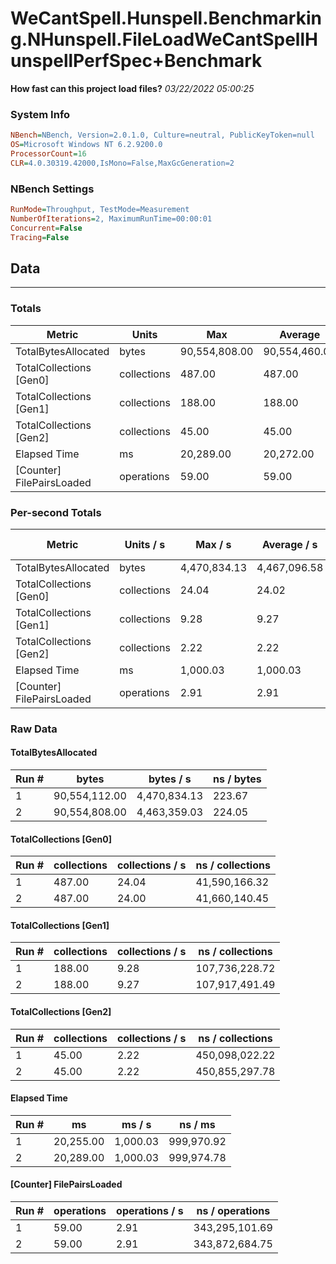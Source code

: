 ﻿# WeCantSpell.Hunspell.Benchmarking.NHunspell.FileLoadWeCantSpellHunspellPerfSpec+Benchmark
__How fast can this project load files?__
_03/22/2022 05:00:25_
### System Info
```ini
NBench=NBench, Version=2.0.1.0, Culture=neutral, PublicKeyToken=null
OS=Microsoft Windows NT 6.2.9200.0
ProcessorCount=16
CLR=4.0.30319.42000,IsMono=False,MaxGcGeneration=2
```

### NBench Settings
```ini
RunMode=Throughput, TestMode=Measurement
NumberOfIterations=2, MaximumRunTime=00:00:01
Concurrent=False
Tracing=False
```

## Data
-------------------

### Totals
|          Metric |           Units |             Max |         Average |             Min |          StdDev |
|---------------- |---------------- |---------------- |---------------- |---------------- |---------------- |
|TotalBytesAllocated |           bytes |   90,554,808.00 |   90,554,460.00 |   90,554,112.00 |          492.15 |
|TotalCollections [Gen0] |     collections |          487.00 |          487.00 |          487.00 |            0.00 |
|TotalCollections [Gen1] |     collections |          188.00 |          188.00 |          188.00 |            0.00 |
|TotalCollections [Gen2] |     collections |           45.00 |           45.00 |           45.00 |            0.00 |
|    Elapsed Time |              ms |       20,289.00 |       20,272.00 |       20,255.00 |           24.04 |
|[Counter] FilePairsLoaded |      operations |           59.00 |           59.00 |           59.00 |            0.00 |

### Per-second Totals
|          Metric |       Units / s |         Max / s |     Average / s |         Min / s |      StdDev / s |
|---------------- |---------------- |---------------- |---------------- |---------------- |---------------- |
|TotalBytesAllocated |           bytes |    4,470,834.13 |    4,467,096.58 |    4,463,359.03 |        5,285.69 |
|TotalCollections [Gen0] |     collections |           24.04 |           24.02 |           24.00 |            0.03 |
|TotalCollections [Gen1] |     collections |            9.28 |            9.27 |            9.27 |            0.01 |
|TotalCollections [Gen2] |     collections |            2.22 |            2.22 |            2.22 |            0.00 |
|    Elapsed Time |              ms |        1,000.03 |        1,000.03 |        1,000.03 |            0.00 |
|[Counter] FilePairsLoaded |      operations |            2.91 |            2.91 |            2.91 |            0.00 |

### Raw Data
#### TotalBytesAllocated
|           Run # |           bytes |       bytes / s |      ns / bytes |
|---------------- |---------------- |---------------- |---------------- |
|               1 |   90,554,112.00 |    4,470,834.13 |          223.67 |
|               2 |   90,554,808.00 |    4,463,359.03 |          224.05 |

#### TotalCollections [Gen0]
|           Run # |     collections | collections / s |ns / collections |
|---------------- |---------------- |---------------- |---------------- |
|               1 |          487.00 |           24.04 |   41,590,166.32 |
|               2 |          487.00 |           24.00 |   41,660,140.45 |

#### TotalCollections [Gen1]
|           Run # |     collections | collections / s |ns / collections |
|---------------- |---------------- |---------------- |---------------- |
|               1 |          188.00 |            9.28 |  107,736,228.72 |
|               2 |          188.00 |            9.27 |  107,917,491.49 |

#### TotalCollections [Gen2]
|           Run # |     collections | collections / s |ns / collections |
|---------------- |---------------- |---------------- |---------------- |
|               1 |           45.00 |            2.22 |  450,098,022.22 |
|               2 |           45.00 |            2.22 |  450,855,297.78 |

#### Elapsed Time
|           Run # |              ms |          ms / s |         ns / ms |
|---------------- |---------------- |---------------- |---------------- |
|               1 |       20,255.00 |        1,000.03 |      999,970.92 |
|               2 |       20,289.00 |        1,000.03 |      999,974.78 |

#### [Counter] FilePairsLoaded
|           Run # |      operations |  operations / s | ns / operations |
|---------------- |---------------- |---------------- |---------------- |
|               1 |           59.00 |            2.91 |  343,295,101.69 |
|               2 |           59.00 |            2.91 |  343,872,684.75 |


